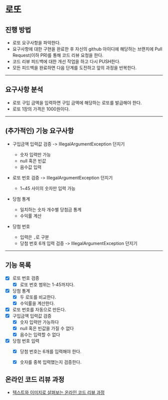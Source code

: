 # 로또
## 진행 방법
* 로또 요구사항을 파악한다.
* 요구사항에 대한 구현을 완료한 후 자신의 github 아이디에 해당하는 브랜치에 Pull Request(이하 PR)를 통해 코드 리뷰 요청을 한다.
* 코드 리뷰 피드백에 대한 개선 작업을 하고 다시 PUSH한다.
* 모든 피드백을 완료하면 다음 단계를 도전하고 앞의 과정을 반복한다.

---
## 요구사항 분석
* 로또 구입 금액을 입력하면 구입 금액에 해당하는 로또를 발급해야 한다.
* 로또 1장의 가격은 1000원이다.

---
## (추가적인) 기능 요구사항
* 구입금액 입력값 검증 -> IllegalArgumentException 던지기
  * 숫자 입력만 가능
  * null 혹은 빈값
  * 음수값 입력

* 로또 번호 검증 -> IllegalArgumentException 던지기
  * 1~45 사이의 숫자만 입력 가능

* 당첨 통계
  * 일치하는 숫자 개수별 당첨금 통계
  * 수익률 계산

* 당첨 번호
  * 입력은 ``,``로 구분
  * 당첨 번호 6개 입력 검증 -> IllegalArgumentException 던지기

---
## 기능 목록

- [x] 로또 번호 검증
  - [x] 로또 번호 범위는 1-45까지다.
- [x] 당첨 통계
  - [x] 두 로또를 비교한다.
  - [x] 수익률을 계산한다.
- [x] 로또 번호를 자동으로 만든다.
- [x] 구입금액 입력값 검증
  - [x] 숫자 입력만 가능하다
  - [x] null 혹은 빈값을 가질 수 없다
  - [x] 음수는 입력할 수 없다
- [x] 당첨 번호 입력
  - [x] 당첨 번호는 6개를 입력해야 한다.
  - [x] 숫자를 중복 입력했는지 검증한다.


## 온라인 코드 리뷰 과정
* [텍스트와 이미지로 살펴보는 온라인 코드 리뷰 과정](https://github.com/next-step/nextstep-docs/tree/master/codereview)
